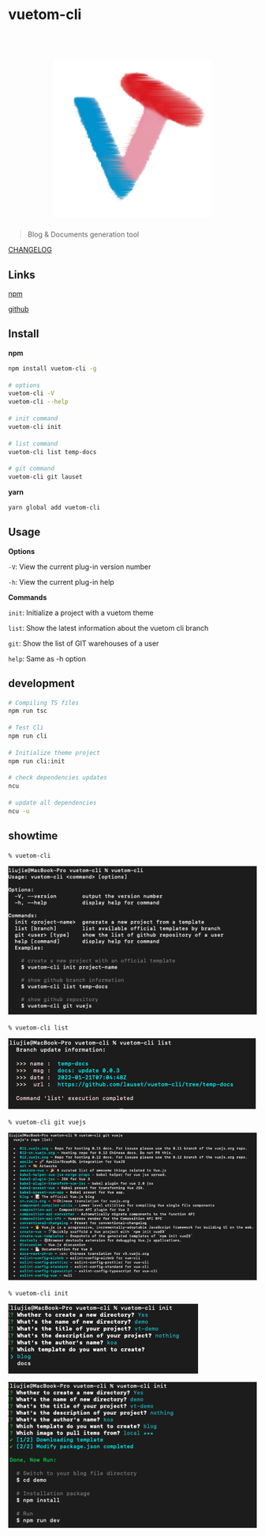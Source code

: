 # vuetom-cli

<h1 align="center">
	<br>
	<img width="320" src="media/vuetom-logo-m.png" alt="vuetom-cli">
	<br>
</h1>

> Blog & Documents generation tool

[CHANGELOG](./CHANGELOG.md)

## Links

[npm](https://www.npmjs.com/package/vuetom-cli)

[github](https://github.com/lauset/vuetom-cli)

## Install

**npm**

```bash
npm install vuetom-cli -g

# options
vuetom-cli -V
vuetom-cli --help

# init command
vuetom-cli init

# list command
vuetom-cli list temp-docs

# git command
vuetom-cli git lauset
```

**yarn**

```bash
yarn global add vuetom-cli
```

## Usage

**Options**

`-V`: View the current plug-in version number

`-h`: View the current plug-in help

**Commands**

`init`: Initialize a project with a vuetom theme

`list`: Show the latest information about the vuetom cli branch

`git`: Show the list of GIT warehouses of a user

`help`: Same as -h option

## development

```bash
# Compiling TS files
npm run tsc

# Test Cli
npm run cli

# Initialize theme project
npm run cli:init

# check dependencies updates
ncu

# update all dependencies
ncu -u
```
## showtime

`% vuetom-cli`

![vc01](./media/vc01.png)

`% vuetom-cli list`

![vc02](./media/vc02.png)

`% vuetom-cli git vuejs`

![vc03](./media/vc03.png)

`% vuetom-cli init`

![vc04](./media/vc04.png)

![vc05](./media/vc05.png)
